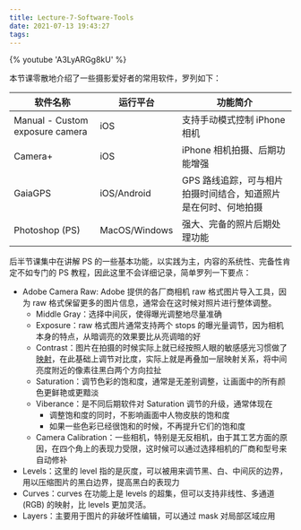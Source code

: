 ```yaml
---
title: Lecture-7-Software-Tools
date: 2021-07-13 19:43:27
tags:
---
```


{% youtube 'A3LyARGg8kU' %}

本节课零散地介绍了一些摄影爱好者的常用软件，罗列如下：

| 软件名称                        | 运行平台      | 功能简介                                                     |
| ------------------------------- | ------------- | ------------------------------------------------------------ |
| Manual - Custom exposure camera | iOS           | 支持手动模式控制 iPhone 相机                                 |
| Camera+                         | iOS           | iPhone 相机拍摄、后期功能增强                                |
| GaiaGPS                         | iOS/Android   | GPS 路线追踪，可与相片拍摄时间结合，知道照片是在何时、何地拍摄 |
| Photoshop (PS)                  | MacOS/Windows | 强大、完备的照片后期处理功能                                 |

后半节课集中在讲解 PS 的一些基本功能，以实践为主，内容的系统性、完备性肯定不如专门的 PS 教程，因此这里不会详细记录，简单罗列一下要点：

* Adobe Camera Raw: Adobe 提供的各厂商相机 raw 格式图片导入工具，因为 raw 格式保留更多的图片信息，通常会在这时候对照片进行整体调整。
  * Middle Gray：选择中间灰，使得曝光调整地尽量准确
  * Exposure：raw 格式图片通常支持两个 stops 的曝光量调节，因为相机本身的特点，从暗调亮的效果要比从亮调暗的好
  * Contrast：图片在拍摄的时候实际上就已经按照人眼的敏感感光习惯做了[映射](/opencourse-notes/DGMD-E-10/Lecture-4-Exposure-Continued/)，在此基础上调节对比度，实际上就是再叠加一层映射关系，将中间亮度附近的像素往黑白两个方向拉扯
  * Saturation：调节色彩的饱和度，通常是无差别调整，让画面中的所有颜色更鲜艳或更黯淡
  * Viberance：是不同后期软件对 Saturation 调节的升级，通常体现在
    * 调整饱和度的同时，不影响画面中人物皮肤的饱和度
    * 如果一些色彩已经很饱和的时候，不再提升它们的饱和度
  * Camera Calibration：一些相机，特别是无反相机，由于其工艺方面的原因，在四个角上的表现力受限，这时候可以通过选择相机的厂商和型号来自动修补
* Levels：这里的 level 指的是灰度，可以被用来调节黑、白、中间灰的边界，用以压缩图片的黑白边界，提高黑白的表现力
* Curves：curves 在功能上是 levels 的超集，但可以支持非线性、多通道 (RGB) 的映射，比 levels 更加灵活。
* Layers：主要用于图片的非破坏性编辑，可以通过 mask 对局部区域应用
